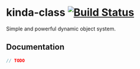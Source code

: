 # kinda-class [![Build Status](https://travis-ci.org/kinda/kinda-class.svg?branch=master)](https://travis-ci.org/kinda/kinda-class)

Simple and powerful dynamic object system.

## Documentation

```js
// TODO
```
